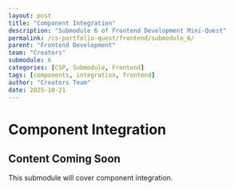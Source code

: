 ```yaml
---
layout: post
title: "Component Integration"
description: "Submodule 6 of Frontend Development Mini-Quest"
permalink: /cs-portfolio-quest/frontend/submodule_6/
parent: "Frontend Development"
team: "Creators"
submodule: 6
categories: [CSP, Submodule, Frontend]
tags: [components, integration, frontend]
author: "Creators Team"
date: 2025-10-21
---
```


# Component Integration

## Content Coming Soon
This submodule will cover component integration.
